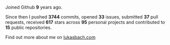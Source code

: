 Joined Github **9** years ago.

Since then I pushed **3744** commits, opened **33** issues, submitted **37** pull requests, received **617** stars across **95** personal projects and contributed to **15** public repositories.

Find out more about me on [lukasbach.com](https://lukasbach.com)
